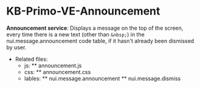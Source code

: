 # KB-Primo-VE-Announcement

**Announcement service**: Displays a message on the top of the screen, every time there is a new text (other than ``` &nbsp; ```) in the nui.message.announcement code table, if it hasn't already been dismissed by user.
* Related files: 
   * js: 
    ** announcement.js  
   * css:
    ** announcement.css  
   * lables:
    ** nui.message.announcement
    ** nui.message.dismiss
